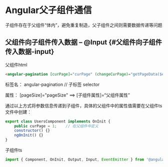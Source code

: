 # Angular父子组件通信

子组件存在于父组件“体内”，避免重复制造，父子组件之间则需要数据传递等问题

## 父组件向子组件传入数据 – @Input {#父组件向子组件传入数据-input}

父组件html

```html
<angular-pagination [curPage]="curPage" (changeCurPage)="getPageData($event)"></angular-pagination>
```

标签名： angular-pagination // 子标签  selector

属性： \[pageSize\]="pageSize" ==&gt; \[子组件属性\]=“父组件属性”

通过以上方式将参数信息传递到子组件，具体的父组件中的属性值需要在父组件ts文件中创建：

```js
export class UsersComponent implements OnInit {
    public curPage = 1;    // 在父组件中定义
    constructor() {}
    ngOnInit() {}
}
```

子组件ts

```js
import { Component, OnInit, Output, Input, EventEmitter } from '@angular/core';
```



